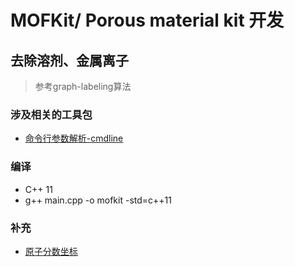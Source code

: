 # MOFKit/ Porous material kit 开发

## 去除溶剂、金属离子
> 参考graph-labeling算法

### 涉及相关的工具包
* [命令行参数解析-cmdline](https://github.com/tanakh/cmdline)

### 编译
* C++ 11
* g++ main.cpp -o mofkit -std=c++11


### 补充
* [原子分数坐标](https://baike.baidu.com/item/%E5%8E%9F%E5%AD%90%E5%88%86%E6%95%B0%E5%9D%90%E6%A0%87/8578487?fr=aladdin)